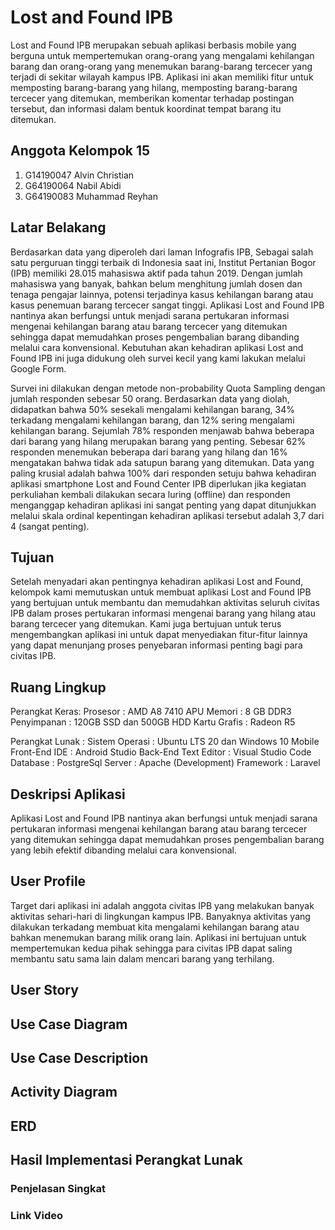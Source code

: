 # Lost and Found IPB

Lost and Found IPB merupakan sebuah aplikasi berbasis mobile yang berguna untuk mempertemukan orang-orang yang mengalami kehilangan barang dan orang-orang yang menemukan barang-barang tercecer yang terjadi di sekitar wilayah kampus IPB. Aplikasi ini akan memiliki fitur untuk memposting barang-barang yang hilang, memposting barang-barang tercecer yang ditemukan, memberikan komentar terhadap postingan tersebut, dan informasi dalam bentuk koordinat tempat barang itu ditemukan.

## Anggota Kelompok 15

1. G14190047 Alvin Christian
2. G64190064 Nabil Abidi
3. G64190083 Muhammad Reyhan

## Latar Belakang

Berdasarkan data yang diperoleh dari laman Infografis IPB, Sebagai salah satu perguruan tinggi terbaik di Indonesia saat ini, Institut Pertanian Bogor (IPB) memiliki 28.015 mahasiswa aktif pada tahun 2019. Dengan jumlah mahasiswa yang banyak, bahkan belum menghitung jumlah dosen dan tenaga pengajar lainnya, potensi terjadinya kasus kehilangan barang atau kasus penemuan barang tercecer sangat tinggi. Aplikasi Lost and Found IPB nantinya akan berfungsi untuk menjadi sarana pertukaran informasi mengenai kehilangan barang atau barang tercecer yang ditemukan sehingga dapat memudahkan proses pengembalian barang dibanding melalui cara konvensional. Kebutuhan akan kehadiran aplikasi Lost and Found IPB ini juga didukung oleh survei kecil yang kami lakukan melalui Google Form.

Survei ini dilakukan dengan metode non-probability Quota Sampling dengan jumlah responden sebesar 50 orang. Berdasarkan data yang diolah, didapatkan bahwa 50% sesekali mengalami kehilangan barang, 34% terkadang mengalami kehilangan barang, dan 12% sering mengalami kehilangan barang. Sejumlah 78% responden menjawab bahwa beberapa dari barang yang hilang merupakan barang yang penting. Sebesar 62% responden menemukan beberapa dari barang yang hilang dan 16% mengatakan bahwa tidak ada satupun barang yang ditemukan. Data yang paling krusial adalah bahwa 100% dari responden setuju bahwa kehadiran aplikasi smartphone Lost and Found Center IPB diperlukan jika kegiatan perkuliahan kembali dilakukan secara luring (offline) dan responden menganggap kehadiran aplikasi ini sangat penting yang dapat ditunjukkan melalui skala ordinal kepentingan kehadiran aplikasi tersebut adalah 3,7 dari 4 (sangat penting).

## Tujuan

Setelah menyadari akan pentingnya kehadiran aplikasi Lost and Found, kelompok kami memutuskan untuk membuat aplikasi Lost and Found IPB yang bertujuan untuk membantu dan memudahkan aktivitas seluruh civitas IPB dalam proses pertukaran informasi mengenai barang yang hilang atau barang tercecer yang ditemukan. Kami juga bertujuan untuk terus mengembangkan aplikasi ini untuk dapat menyediakan fitur-fitur lainnya yang dapat menunjang proses penyebaran informasi penting bagi para civitas IPB.

## Ruang Lingkup

Perangkat Keras:
Prosesor	: AMD A8 7410 APU
Memori	: 8 GB DDR3
Penyimpanan	: 120GB SSD dan 500GB HDD
Kartu Grafis	: Radeon R5

Perangkat Lunak :
Sistem Operasi : Ubuntu LTS 20 dan Windows 10
Mobile Front-End
IDE		 : Android Studio
Back-End
Text Editor	: Visual Studio Code
Database	: PostgreSql
Server		: Apache (Development)
Framework	: Laravel


## Deskripsi Aplikasi

Aplikasi Lost and Found IPB nantinya akan berfungsi untuk menjadi sarana pertukaran informasi mengenai kehilangan barang atau barang tercecer yang ditemukan sehingga dapat memudahkan proses pengembalian barang yang lebih efektif dibanding melalui cara konvensional.

## User Profile

Target dari aplikasi ini adalah anggota civitas IPB yang melakukan banyak aktivitas sehari-hari di lingkungan kampus IPB. Banyaknya aktivitas yang dilakukan terkadang membuat kita mengalami kehilangan barang atau bahkan menemukan barang milik orang lain. Aplikasi ini bertujuan untuk mempertemukan kedua pihak sehingga para civitas IPB dapat saling membantu satu sama lain dalam mencari barang yang terhilang.

## User Story

## Use Case Diagram

## Use Case Description

## Activity Diagram

## ERD

## Hasil Implementasi Perangkat Lunak
### Penjelasan Singkat
### Link Video


